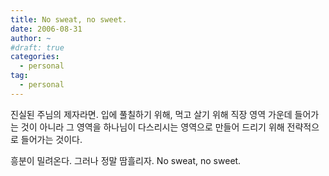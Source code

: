 ```yaml
---
title: No sweat, no sweet.
date: 2006-08-31
author: ~
#draft: true
categories:
  - personal
tag:
  - personal
---
```




진실된 주님의 제자라면. 입에 풀칠하기 위해, 먹고 살기 위해 직장 영역 가운데 들어가는 것이 아니라 그 영역을 하나님이 다스리시는 영역으로 만들어 드리기 위해 전략적으로 들어가는 것이다.

흥분이 밀려온다.
그러나 정말 땀흘리자.
No sweat, no sweet.


 






